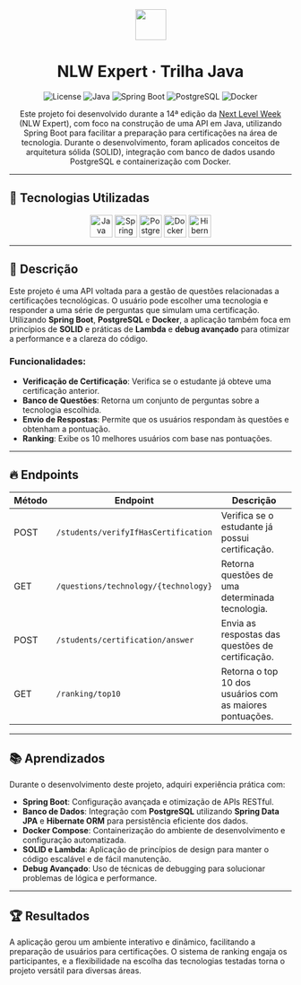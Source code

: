 
<div align="center">
  <img src="https://github.com/OlaLeonardoAmaral/CertificacaoNLW/assets/86934921/e9ff2adc-901f-49d1-84f7-feae72a11e5f" style="height: 55px; width: auto;">
</div>

<h1 align="center">
  NLW Expert · Trilha Java
</h1>

<p align="center">
  <img alt="License" src="https://img.shields.io/badge/license-MIT-brightgreen"/>
  <img alt="Java" src="https://img.shields.io/badge/Java-17-blue"/>
  <img alt="Spring Boot" src="https://img.shields.io/badge/Spring%20Boot-2.7-brightgreen"/>
  <img alt="PostgreSQL" src="https://img.shields.io/badge/PostgreSQL-13.0-blue"/>
  <img alt="Docker" src="https://img.shields.io/badge/Docker-Compose-blue"/>
</p>

<p align="center">
  Este projeto foi desenvolvido durante a 14ª edição da <a href="https://rocketseat.com.br">Next Level Week</a> (NLW Expert), com foco na construção de uma API em Java, utilizando Spring Boot para facilitar a preparação para certificações na área de tecnologia. Durante o desenvolvimento, foram aplicados conceitos de arquitetura sólida (SOLID), integração com banco de dados usando PostgreSQL e containerização com Docker.
</p>

---

## 🚀 Tecnologias Utilizadas

<div align="center">
  <img align="center" alt="Java" height="40" width="40" src="https://cdn.jsdelivr.net/gh/devicons/devicon/icons/java/java-original.svg">
  <img align="center" alt="Spring Boot" height="40" width="40" src="https://cdn.jsdelivr.net/gh/devicons/devicon/icons/spring/spring-original.svg">
  <img align="center" alt="PostgreSQL" height="40" width="40" src="https://cdn.jsdelivr.net/gh/devicons/devicon/icons/postgresql/postgresql-original.svg">
  <img align="center" alt="Docker" height="40" width="40" src="https://cdn.jsdelivr.net/gh/devicons/devicon/icons/docker/docker-original.svg">
  <img align="center" alt="Hibernate" height="40" width="40" src="https://cdn.jsdelivr.net/gh/devicons/devicon/icons/hibernate/hibernate-original.svg">
</div>

---

## 📖 Descrição

Este projeto é uma API voltada para a gestão de questões relacionadas a certificações tecnológicas. O usuário pode escolher uma tecnologia e responder a uma série de perguntas que simulam uma certificação. Utilizando **Spring Boot**, **PostgreSQL** e **Docker**, a aplicação também foca em princípios de **SOLID** e práticas de **Lambda** e **debug avançado** para otimizar a performance e a clareza do código.

### Funcionalidades:
- **Verificação de Certificação**: Verifica se o estudante já obteve uma certificação anterior.
- **Banco de Questões**: Retorna um conjunto de perguntas sobre a tecnologia escolhida.
- **Envio de Respostas**: Permite que os usuários respondam às questões e obtenham a pontuação.
- **Ranking**: Exibe os 10 melhores usuários com base nas pontuações.

---

## 🔥 Endpoints

| Método | Endpoint                             | Descrição                                                |
|--------|--------------------------------------|----------------------------------------------------------|
| POST   | `/students/verifyIfHasCertification`  | Verifica se o estudante já possui certificação.           |
| GET    | `/questions/technology/{technology}`  | Retorna questões de uma determinada tecnologia.           |
| POST   | `/students/certification/answer`      | Envia as respostas das questões de certificação.          |
| GET    | `/ranking/top10`                      | Retorna o top 10 dos usuários com as maiores pontuações.  |

---

## 📚 Aprendizados

Durante o desenvolvimento deste projeto, adquiri experiência prática com:
- **Spring Boot**: Configuração avançada e otimização de APIs RESTful.
- **Banco de Dados**: Integração com **PostgreSQL** utilizando **Spring Data JPA** e **Hibernate ORM** para persistência eficiente dos dados.
- **Docker Compose**: Containerização do ambiente de desenvolvimento e configuração automatizada.
- **SOLID e Lambda**: Aplicação de princípios de design para manter o código escalável e de fácil manutenção.
- **Debug Avançado**: Uso de técnicas de debugging para solucionar problemas de lógica e performance.

---

## 🏆 Resultados

A aplicação gerou um ambiente interativo e dinâmico, facilitando a preparação de usuários para certificações. O sistema de ranking engaja os participantes, e a flexibilidade na escolha das tecnologias testadas torna o projeto versátil para diversas áreas.
